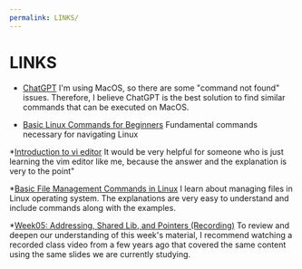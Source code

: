 ```yaml
---
permalink: LINKS/
---
```


# LINKS

* [ChatGPT](https://chat.openai.com)
I'm using MacOS, so there are some "command not found" issues. Therefore, I believe ChatGPT is the best solution to find similar commands that can be executed on MacOS.

* [Basic Linux Commands for Beginners](https://www.youtube.com/watch?v=IVquJh3DXUA)
Fundamental commands necessary for navigating Linux

*[Introduction to vi editor](https://www.redhat.com/sysadmin/introduction-vi-editor)
It would be very helpful for someone who is just learning the vim editor like me, because the answer and the explanation is very to the point"

*[Basic File Management Commands in Linux](https://www.tecmint.com/linux-file-management-commands/)
 I learn about managing files in Linux operating system. The explanations are very easy to understand and include commands along with the examples.

*[Week05: Addressing, Shared Lib, and Pointers (Recording)](https://youtu.be/aQgyZGd1MhY?si=zYb3Ql3iB2L5IPR0)
To review and deepen our understanding of this week's material, I recommend watching a recorded class video from a few years ago that covered the same content using the same slides we are currently studying.

